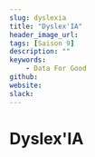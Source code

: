 ```yaml
---
slug: dyslexia
title: "Dyslex'IA"
header_image_url: 
tags: [Saison 9]
description: ""
keywords:
    - Data For Good
github: 
website: 
slack: 
---
```


# Dyslex'IA